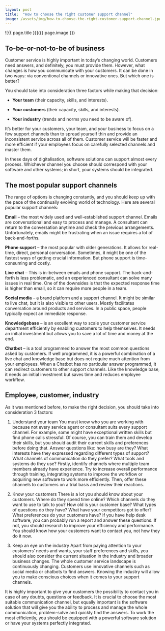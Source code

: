 ```yaml
---
layout: post
title:  "How to choose the right customer support channel"
image: /assets/img/how-to-choose-the-right-customer-support-channel.jpg
---
```


![{{ page.title }}]({{ page.image }})


## To-be-or-not-to-be of business
Customer service is highly important in today’s changing world. Customers need answers, and definitely, you must provide them. However, what changes is how you communicate with your customers. It can be done in two ways: via conventional channels or innovative ones. But which one is better?

You should take into consideration three factors while making that decision:

- **Your team** (their capacity, skills, and interests).

- **Your customers** (their capacity, skills, and interests).

- **Your industry** (trends and norms you need to be aware of).

It’s better for your customers, your team, and your business to focus on a few support channels than to spread yourself thin and provide an inconsistent service across all of them. Customer service will be faster and more efficient if your employees focus on carefully selected channels and master them.

In these days of digitalisation, software solutions can support almost every process. Whichever channel you choose should correspond with your software and other systems; in short, your systems should be integrated.

## The most popular support channels
The range of options is changing constantly, and you should keep up with the pace of the continually evolving world of technology. Here are several popular support channels:

**Email** – the most widely used and well-established support channel. Emails are conversational and easy to process and manage. A consultant can return to the conversation anytime and check the previous arrangements. Unfortunately, emails might be frustrating when an issue requires a lot of back-and-forths.

**Phone support** – the most popular with older generations. It allows for real-time, direct, personal conversation. Sometimes, it might be one of the fastest ways of getting crucial information. But phone support is time-consuming and costly.

**Live chat** – This is in-between emails and phone support. The back-and-forth is less problematic, and an experienced consultant can solve many issues in real time. One of the downsides is that the expected response time is higher than email, so it can require more people in a team.

**Social media** – a brand platform and a support channel. It might be similar to live chat, but it is also visible to other users. Mostly facilitates conversation around products and services. In a public space, people typically expect an immediate response.

**Knowledgebase** – is an excellent way to scale your customer service department efficiently by enabling customers to help themselves. It needs an initial investment but allows you to save a lot of time and money at the end.

**Chatbot** – is a tool programmed to answer the most common questions asked by customers. If well programmed, it is a powerful combination of a live chat and knowledge base but does not require much attention from your employees. When a Chatbot has no particular answer programmed, it can redirect customers to other support channels. Like the knowledge base, it needs an initial investment but saves time and reduces employee workflow.

## Employee, customer, industry
As it was mentioned before, to make the right decision, you should take into consideration 3 factors:

 1. Understand your team
You must know who you are working with because not every service agent or consultant suits every support channel. For example, some might have exceptional written skills but find phone calls stressful. Of course, you can train them and develop their skills, but you should audit their current skills and preferences before doing that. Answer questions like: how busy are they? What interests have they expressed regarding different types of support? What channels of communication do they prefer? What tools and systems do they use? Firstly, identify channels where multiple team members already have experience. Try to increase overall performance through training, integrating systems to improve the workflow or acquiring new software to work more efficiently. Then, offer these channels to customers on a trial basis and review their reactions.

 2. Know your customers
There is a lot you should know about your customers. Where do they spend time online? Which channels do they want to use to talk to you? How old is your customer base? What types of questions do they have? What have your competitors got to offer? What preferences do your customers have? If you have help desk software, you can probably run a report and answer these questions. If not, you should research to improve your efficiency and performance. You should know how your customers want to contact you, not how they do it now.

 3. Keep an eye on the industry
Apart from paying attention to your customers’ needs and wants, your staff preferences and skills, you should also consider the current situation in the industry and broader business changes. The whole customer service landscape is continuously changing. Customers use innovative channels such as social media or chatbots to find answers. Knowing the industry will allow you to make conscious choices when it comes to your support channels.

It is highly important to give your customers the possibility to contact you in case of any doubts, questions or feedback. It is crucial to choose the most suitable communication channel, but equally important is the software solution that will give you the ability to process and manage the whole communication, problem-solve and quickly find the answers. To work the most efficiently, you should be equipped with a powerful software solution or have your systems perfectly integrated.

